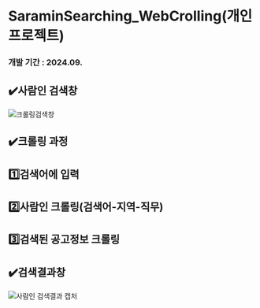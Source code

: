 # SaraminSearching_WebCrolling(개인 프로젝트)
### 개발 기간 : 2024.09.

## ✔️사람인 검색창
![크롤링검색창](https://github.com/user-attachments/assets/231de81c-1ac0-4101-938d-abc0bcd11cc8)






## ✔️크롤링 과정 
##  1️⃣검색어에 입력
##  2️⃣사람인 크롤링(검색어-지역-직무)
##  3️⃣검색된 공고정보 크롤링





## ✔️검색결과창
![사람인 검색결과 캡처](https://github.com/user-attachments/assets/f5349055-507a-4aee-b8b2-dca229663f86)
